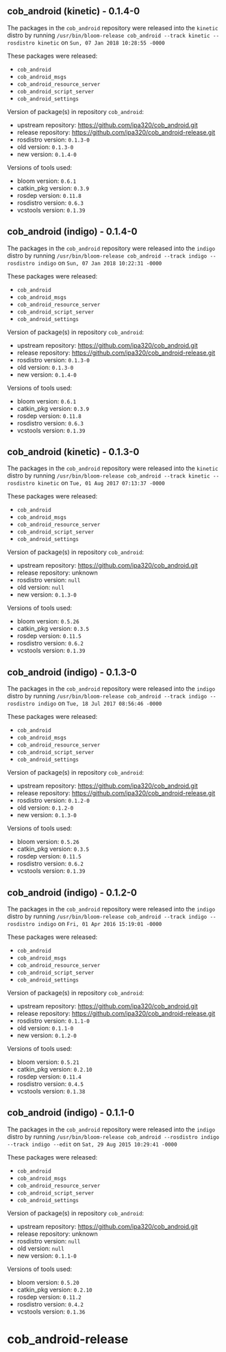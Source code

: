 ## cob_android (kinetic) - 0.1.4-0

The packages in the `cob_android` repository were released into the `kinetic` distro by running `/usr/bin/bloom-release cob_android --track kinetic --rosdistro kinetic` on `Sun, 07 Jan 2018 10:28:55 -0000`

These packages were released:
- `cob_android`
- `cob_android_msgs`
- `cob_android_resource_server`
- `cob_android_script_server`
- `cob_android_settings`

Version of package(s) in repository `cob_android`:

- upstream repository: https://github.com/ipa320/cob_android.git
- release repository: https://github.com/ipa320/cob_android-release.git
- rosdistro version: `0.1.3-0`
- old version: `0.1.3-0`
- new version: `0.1.4-0`

Versions of tools used:

- bloom version: `0.6.1`
- catkin_pkg version: `0.3.9`
- rosdep version: `0.11.8`
- rosdistro version: `0.6.3`
- vcstools version: `0.1.39`


## cob_android (indigo) - 0.1.4-0

The packages in the `cob_android` repository were released into the `indigo` distro by running `/usr/bin/bloom-release cob_android --track indigo --rosdistro indigo` on `Sun, 07 Jan 2018 10:22:31 -0000`

These packages were released:
- `cob_android`
- `cob_android_msgs`
- `cob_android_resource_server`
- `cob_android_script_server`
- `cob_android_settings`

Version of package(s) in repository `cob_android`:

- upstream repository: https://github.com/ipa320/cob_android.git
- release repository: https://github.com/ipa320/cob_android-release.git
- rosdistro version: `0.1.3-0`
- old version: `0.1.3-0`
- new version: `0.1.4-0`

Versions of tools used:

- bloom version: `0.6.1`
- catkin_pkg version: `0.3.9`
- rosdep version: `0.11.8`
- rosdistro version: `0.6.3`
- vcstools version: `0.1.39`


## cob_android (kinetic) - 0.1.3-0

The packages in the `cob_android` repository were released into the `kinetic` distro by running `/usr/bin/bloom-release cob_android --track kinetic --rosdistro kinetic` on `Tue, 01 Aug 2017 07:13:37 -0000`

These packages were released:
- `cob_android`
- `cob_android_msgs`
- `cob_android_resource_server`
- `cob_android_script_server`
- `cob_android_settings`

Version of package(s) in repository `cob_android`:

- upstream repository: https://github.com/ipa320/cob_android.git
- release repository: unknown
- rosdistro version: `null`
- old version: `null`
- new version: `0.1.3-0`

Versions of tools used:

- bloom version: `0.5.26`
- catkin_pkg version: `0.3.5`
- rosdep version: `0.11.5`
- rosdistro version: `0.6.2`
- vcstools version: `0.1.39`


## cob_android (indigo) - 0.1.3-0

The packages in the `cob_android` repository were released into the `indigo` distro by running `/usr/bin/bloom-release cob_android --track indigo --rosdistro indigo` on `Tue, 18 Jul 2017 08:56:46 -0000`

These packages were released:
- `cob_android`
- `cob_android_msgs`
- `cob_android_resource_server`
- `cob_android_script_server`
- `cob_android_settings`

Version of package(s) in repository `cob_android`:

- upstream repository: https://github.com/ipa320/cob_android.git
- release repository: https://github.com/ipa320/cob_android-release.git
- rosdistro version: `0.1.2-0`
- old version: `0.1.2-0`
- new version: `0.1.3-0`

Versions of tools used:

- bloom version: `0.5.26`
- catkin_pkg version: `0.3.5`
- rosdep version: `0.11.5`
- rosdistro version: `0.6.2`
- vcstools version: `0.1.39`


## cob_android (indigo) - 0.1.2-0

The packages in the `cob_android` repository were released into the `indigo` distro by running `/usr/bin/bloom-release cob_android --track indigo --rosdistro indigo` on `Fri, 01 Apr 2016 15:19:01 -0000`

These packages were released:
- `cob_android`
- `cob_android_msgs`
- `cob_android_resource_server`
- `cob_android_script_server`
- `cob_android_settings`

Version of package(s) in repository `cob_android`:

- upstream repository: https://github.com/ipa320/cob_android.git
- release repository: https://github.com/ipa320/cob_android-release.git
- rosdistro version: `0.1.1-0`
- old version: `0.1.1-0`
- new version: `0.1.2-0`

Versions of tools used:

- bloom version: `0.5.21`
- catkin_pkg version: `0.2.10`
- rosdep version: `0.11.4`
- rosdistro version: `0.4.5`
- vcstools version: `0.1.38`


## cob_android (indigo) - 0.1.1-0

The packages in the `cob_android` repository were released into the `indigo` distro by running `/usr/bin/bloom-release cob_android --rosdistro indigo --track indigo --edit` on `Sat, 29 Aug 2015 10:29:41 -0000`

These packages were released:
- `cob_android`
- `cob_android_msgs`
- `cob_android_resource_server`
- `cob_android_script_server`
- `cob_android_settings`

Version of package(s) in repository `cob_android`:
- upstream repository: https://github.com/ipa320/cob_android.git
- release repository: unknown
- rosdistro version: `null`
- old version: `null`
- new version: `0.1.1-0`

Versions of tools used:
- bloom version: `0.5.20`
- catkin_pkg version: `0.2.10`
- rosdep version: `0.11.2`
- rosdistro version: `0.4.2`
- vcstools version: `0.1.36`


# cob_android-release

